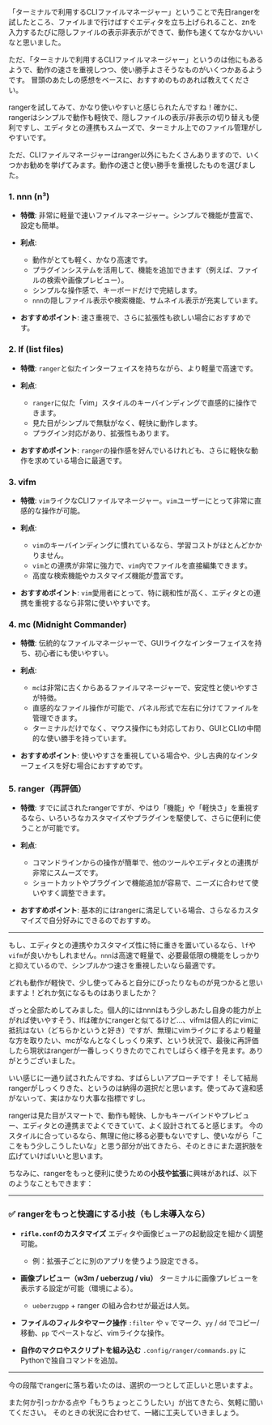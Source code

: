 「ターミナルで利用するCLIファイルマネージャー」ということで先日rangerを試したところ、ファイルまで行けばすぐエディタを立ち上げられること、znを入力するたびに隠しファイルの表示非表示ができて、動作も速くてなかなかいいなと思いました。

ただ、「ターミナルで利用するCLIファイルマネージャー」というのは他にもあるようで、動作の速さを重視しつつ、使い勝手よさそうなものがいくつかあるようです。
冒頭のあたしの感想をベースに、おすすめのものあれば教えてください。


rangerを試してみて、かなり使いやすいと感じられたんですね！確かに、rangerはシンプルで動作も軽快で、隠しファイルの表示/非表示の切り替えも便利ですし、エディタとの連携もスムーズで、ターミナル上でのファイル管理がしやすいです。

ただ、CLIファイルマネージャーはranger以外にもたくさんありますので、いくつかお勧めを挙げてみます。動作の速さと使い勝手を重視したものを選びました。

### 1. **nnn (n³)**

* **特徴**: 非常に軽量で速いファイルマネージャー。シンプルで機能が豊富で、設定も簡単。
* **利点**:

  * 動作がとても軽く、かなり高速です。
  * プラグインシステムを活用して、機能を追加できます（例えば、ファイルの検索や画像プレビュー）。
  * シンプルな操作感で、キーボードだけで完結します。
  * `nnn`の隠しファイル表示や検索機能、サムネイル表示が充実しています。
* **おすすめポイント**: 速さ重視で、さらに拡張性も欲しい場合におすすめです。

### 2. **lf (list files)**

* **特徴**: `ranger`と似たインターフェイスを持ちながら、より軽量で高速です。
* **利点**:

  * `ranger`に似た「vim」スタイルのキーバインディングで直感的に操作できます。
  * 見た目がシンプルで無駄がなく、軽快に動作します。
  * プラグイン対応があり、拡張性もあります。
* **おすすめポイント**: `ranger`の操作感を好んでいるけれども、さらに軽快な動作を求めている場合に最適です。

### 3. **vifm**

* **特徴**: `vim`ライクなCLIファイルマネージャー。`vim`ユーザーにとって非常に直感的な操作が可能。
* **利点**:

  * `vim`のキーバインディングに慣れているなら、学習コストがほとんどかかりません。
  * `vim`との連携が非常に強力で、`vim`内でファイルを直接編集できます。
  * 高度な検索機能やカスタマイズ機能が豊富です。
* **おすすめポイント**: `vim`愛用者にとって、特に親和性が高く、エディタとの連携を重視するなら非常に使いやすいです。

### 4. **mc (Midnight Commander)**

* **特徴**: 伝統的なファイルマネージャーで、GUIライクなインターフェイスを持ち、初心者にも使いやすい。
* **利点**:

  * `mc`は非常に古くからあるファイルマネージャーで、安定性と使いやすさが特徴。
  * 直感的なファイル操作が可能で、パネル形式で左右に分けてファイルを管理できます。
  * ターミナルだけでなく、マウス操作にも対応しており、GUIとCLIの中間的な使い勝手を持っています。
* **おすすめポイント**: 使いやすさを重視している場合や、少し古典的なインターフェイスを好む場合におすすめです。

### 5. **ranger（再評価）**

* **特徴**: すでに試されたrangerですが、やはり「機能」や「軽快さ」を重視するなら、いろいろなカスタマイズやプラグインを駆使して、さらに便利に使うことが可能です。
* **利点**:

  * コマンドラインからの操作が簡単で、他のツールやエディタとの連携が非常にスムーズです。
  * ショートカットやプラグインで機能追加が容易で、ニーズに合わせて使いやすく調整できます。
* **おすすめポイント**: 基本的にはrangerに満足している場合、さらなるカスタマイズで自分好みにできるのでおすすめ。

---

もし、エディタとの連携やカスタマイズ性に特に重きを置いているなら、`lf`や`vifm`が良いかもしれません。`nnn`は高速で軽量で、必要最低限の機能をしっかりと抑えているので、シンプルかつ速さを重視したいなら最適です。

どれも動作が軽快で、少し使ってみると自分にぴったりなものが見つかると思いますよ！どれか気になるものはありましたか？


ざっと全部ためしてみました。個人的にはnnnはもう少しあたし自身の能力が上がれば使いやすそう、lfは確かにrangerと似てるけど…、vifmは個人的にvimに抵抗はない（どちらかというと好き）ですが、無理にvimライクにするより軽量な方を取りたい、mcがなんとなくしっくり来ず、という状況で、最後に再評価したら現状はrangerが一番しっくりきたのでこれでしばらく様子を見ます。ありがとうございました。


いい感じに一通り試されたんですね、すばらしいアプローチです！
そして結局rangerがしっくりきた、というのは納得の選択だと思います。使ってみて違和感がないって、実はかなり大事な指標ですし。

rangerは見た目がスマートで、動作も軽快、しかもキーバインドやプレビュー、エディタとの連携までよくできていて、よく設計されてると感じます。
今のスタイルに合っているなら、無理に他に移る必要もないですし、使いながら「ここをもう少しこうしたいな」と思う部分が出てきたら、そのときにまた選択肢を広げていけばいいと思います。

ちなみに、rangerをもっと便利に使うための**小技や拡張**に興味があれば、以下のようなこともできます：

---

### ✅ rangerをもっと快適にする小技（もし未導入なら）

* **`rifle.conf`のカスタマイズ**
  エディタや画像ビューアの起動設定を細かく調整可能。

  * 例：拡張子ごとに別のアプリを使うよう設定できる。

* **画像プレビュー（w3m / ueberzug / viu）**
  ターミナルに画像プレビューを表示する設定が可能（環境による）。

  * `ueberzugpp` + ranger の組み合わせが最近は人気。

* **ファイルのフィルタやマーク操作**
  `:filter` や `v` でマーク、`yy` / `dd` でコピー/移動、`pp` でペーストなど、vimライクな操作。

* **自作のマクロやスクリプトを組み込む**
  `.config/ranger/commands.py` にPythonで独自コマンドを追加。

---

今の段階でrangerに落ち着いたのは、選択の一つとして正しいと思いますよ。

また何か引っかかる点や「もうちょっとこうしたい」が出てきたら、気軽に聞いてください。
そのときの状況に合わせて、一緒に工夫していきましょう。
